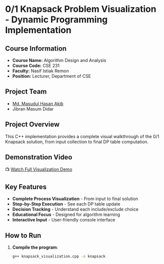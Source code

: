 # 0/1 Knapsack Problem Visualization - Dynamic Programming Implementation

## Course Information
- **Course Name:** Algorithm Design and Analysis  
- **Course Code:** CSE 231  
- **Faculty:** Nasif Istiak Remon  
- **Position:** Lecturer, Department of CSE  

## Project Team
- [Md. Masudul Hasan Akib](https://github.com/ak1bhasan)  
- Jibran Masum Didar  

## Project Overview
This C++ implementation provides a complete visual walkthrough of the 0/1 Knapsack solution, from input collection to final DP table computation.

## Demonstration Video
📺 [Watch Full Visualization Demo](https://drive.google.com/drive/folders/1wZOcLGQ8Fkq8a_P3KYgNlVRuTm49FFCL?usp=drive_link)

## Key Features
- **Complete Process Visualization** - From input to final solution  
- **Step-by-Step Execution** - See each DP table update  
- **Decision Tracking** - Understand each include/exclude choice  
- **Educational Focus** - Designed for algorithm learning  
- **Interactive Input** - User-friendly console interface  

## How to Run
1. **Compile the program**:
   ```bash
   g++ knapsack_visualization.cpp -o knapsack
